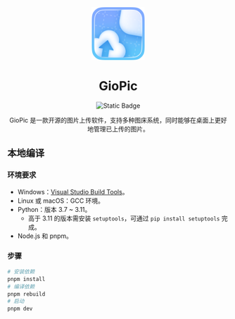 <div align="center">
<img src="./public/icon.png" width="120" />

# GioPic

![Static Badge](https://img.shields.io/badge/🚧-开发中-orange?style=flat-square)

GioPic 是一款开源的图片上传软件，支持多种图床系统，同时能够在桌面上更好地管理已上传的图片。

</div>

## 本地编译

### 环境要求

- Windows：[Visual Studio Build Tools](https://visualstudio.microsoft.com/zh-hans/visual-cpp-build-tools/)。
- Linux 或 macOS：GCC 环境。
- Python：版本 3.7 ~ 3.11。
  - 高于 3.11 的版本需安装 `setuptools`，可通过 `pip install setuptools` 完成。
- Node.js 和 pnpm。

### 步骤

```sh
# 安装依赖
pnpm install
# 编译依赖
pnpm rebuild
# 启动
pnpm dev
```
